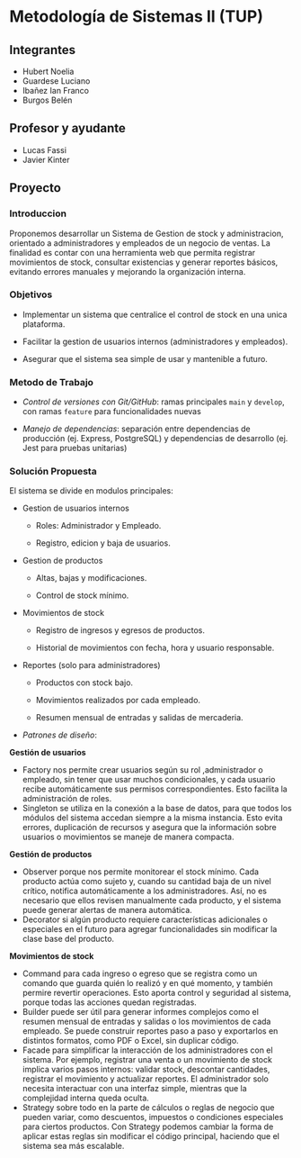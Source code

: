 # Metodología de Sistemas II  (TUP)

## Integrantes
- Hubert Noelia
- Guardese Luciano
- Ibañez Ian Franco
- Burgos Belén

## Profesor y ayudante
- Lucas Fassi
- Javier Kinter

## Proyecto
### Introduccion

Proponemos desarrollar un Sistema de Gestion de stock y administracion, orientado a administradores y empleados de un negocio de ventas.
La finalidad es contar con una herramienta web que permita registrar movimientos de stock, consultar existencias y generar reportes básicos, evitando errores manuales y mejorando la organización interna.

### Objetivos 

- Implementar un sistema que centralice el control de stock en una unica plataforma.

- Facilitar la gestion de usuarios internos (administradores y empleados).

- Asegurar que el sistema sea simple de usar y mantenible a futuro.

### Metodo de Trabajo

- *Control de versiones con Git/GitHub*: ramas principales `main` y `develop`, con ramas `feature` para funcionalidades nuevas
  
- *Manejo de dependencias*: separación entre dependencias de producción (ej. Express, PostgreSQL) y dependencias de desarrollo (ej. Jest para pruebas unitarias)

### Solución Propuesta

El sistema se divide en modulos principales:

- Gestion de usuarios internos

  - Roles: Administrador y Empleado.

  - Registro, edicion y baja de usuarios.

- Gestion de productos

  - Altas, bajas y modificaciones.

  - Control de stock mínimo.

- Movimientos de stock

  - Registro de ingresos y egresos de productos.

  - Historial de movimientos con fecha, hora y usuario responsable.

- Reportes (solo para administradores)

  - Productos con stock bajo.

  - Movimientos realizados por cada empleado.

  - Resumen mensual de entradas y salidas de mercaderia.

- *Patrones de diseño*:

**Gestión de usuarios**
- Factory nos permite crear usuarios según su rol ,administrador o empleado, sin tener que usar muchos condicionales, y cada usuario recibe automáticamente sus permisos correspondientes. Esto facilita la administración de roles.
- Singleton se utiliza en la conexión a la base de datos, para que todos los módulos del sistema accedan siempre a la misma instancia. Esto evita errores, duplicación de recursos y asegura que la información sobre usuarios o movimientos se maneje de manera compacta.
  
**Gestión de productos**
- Observer porque nos permite monitorear el stock mínimo. Cada producto actúa como sujeto y, cuando su cantidad baja de un nivel crítico, notifica automáticamente a los administradores. Así, no es necesario que ellos revisen manualmente cada producto, y el sistema puede generar alertas de manera automática.
- Decorator si algún producto requiere características adicionales o especiales en el futuro para agregar funcionalidades sin modificar la clase base del producto.
  
**Movimientos de stock**
- Command para cada ingreso o egreso que se registra como un comando que guarda quién lo realizó y en qué momento, y también permire revertir operaciones. Esto aporta control y seguridad al sistema, porque todas las acciones quedan registradas.
- Builder puede ser útil para generar informes complejos como el resumen mensual de entradas y salidas o los movimientos de cada empleado. Se puede construir reportes paso a paso y exportarlos en distintos formatos, como PDF o Excel, sin duplicar código.
- Facade para simplificar la interacción de los administradores con el sistema. Por ejemplo, registrar una venta o un movimiento de stock implica varios pasos internos: validar stock, descontar cantidades, registrar el movimiento y actualizar reportes. El administrador solo necesita interactuar con una interfaz simple, mientras que la complejidad interna queda oculta.
- Strategy sobre todo en la parte de cálculos o reglas de negocio que pueden variar, como descuentos, impuestos o condiciones especiales para ciertos productos. Con Strategy podemos cambiar la forma de aplicar estas reglas sin modificar el código principal, haciendo que el sistema sea más escalable.

